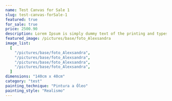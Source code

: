 ```yaml
---
name: Test Canvas for Sale 1
slug: test-canvas-forSale-1
featured: true
for_sale: true
price: 2500.90
description: Lorem Ipsum is simply dummy text of the printing and typesetting industry. Lorem Ipsum has been the industry's standard dummy text ever since the 1500s, when an unknown printer took a galley of type and scrambled it to make a type specimen book. It has survived not only five centuries, but also the leap into electronic typesetting, remaining essentially unchanged. It was popularised in the 1960s with the release of Letraset sheets containing Lorem Ipsum passages, and more recently with desktop publishing software like Aldus PageMaker including versions of Lorem Ipsum.
featured_image: /pictures/base/foto_Alexsandra
image_list:
  [
    "/pictures/base/foto_Alexsandra",
    "/pictures/base/foto_Alexsandra",
    "/pictures/base/foto_Alexsandra",
    "/pictures/base/foto_Alexsandra",
  ]
dimensions: "140cm x 40cm"
category: "test"
painting_technique: "Pintura a Óleo"
painting_style: "Realismo"
---
```

